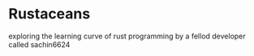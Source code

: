 # Rustaceans
exploring the learning curve of rust programming by a fellod developer called sachin6624
